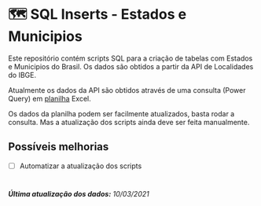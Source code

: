 # :world_map: SQL Inserts - Estados e Municipios

Este repositório contém scripts SQL para a criação de tabelas com Estados e Municipios do Brasil. Os dados são obtidos a partir da API de Localidades do IBGE.

Atualmente os dados da API são obtidos através de uma consulta (Power Query) em [planilha](SQL%20INSERTS%20-%20API%20de%20localidades%20IBGE.xlsx) Excel.

Os dados da planilha podem ser facilmente atualizados, basta rodar a consulta. Mas a atualização dos scripts ainda deve ser feita manualmente.

## Possíveis melhorias

- [ ] Automatizar a atualização dos scripts

#
###### **Última atualização dos dados:** 10/03/2021
